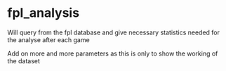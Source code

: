 # fpl_analysis
Will query from the fpl database and give necessary statistics needed for the analyse after each game

Add on more and more parameters as this is only to show the working of the dataset
